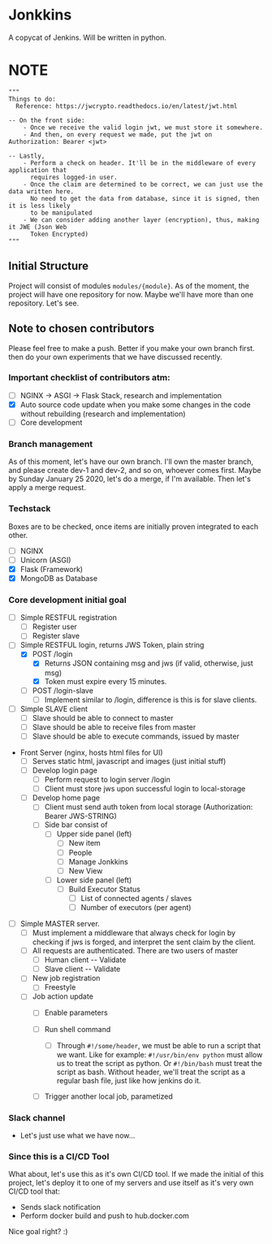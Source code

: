 # Jonkkins
A copycat of Jenkins. Will be written in python.

# NOTE
```
"""
Things to do:
  Reference: https://jwcrypto.readthedocs.io/en/latest/jwt.html

-- On the front side:
    - Once we receive the valid login jwt, we must store it somewhere.
    - And then, on every request we made, put the jwt on Authorization: Bearer <jwt>

-- Lastly,
    - Perform a check on header. It'll be in the middleware of every application that
      requires logged-in user.
    - Once the claim are determined to be correct, we can just use the data written here.
      No need to get the data from database, since it is signed, then it is less likely
      to be manipulated
    - We can consider adding another layer (encryption), thus, making it JWE (Json Web
      Token Encrypted)
"""
```

## Initial Structure
Project will consist of modules `modules/{module}`. As of the
moment, the project will have one repository for now. Maybe we'll
have more than one repository. Let's see.


## Note to chosen contributors
Please feel free to make a push. Better if you make your own branch first.
then do your own experiments that we have discussed recently.


### Important checklist of contributors atm:
 - [ ] NGINX -> ASGI -> Flask Stack, research and implementation
 - [x] Auto source code update when you make some changes in the code
       without rebuilding (research and implementation)
 - [ ] Core development

### Branch management
As of this moment, let's have our own branch. I'll own the master branch,
and please create dev-1 and dev-2, and so on, whoever comes first. Maybe
by Sunday January 25 2020, let's do a merge, if I'm available. Then let's
apply a merge request.

### Techstack
Boxes are to be checked, once items are initially proven integrated to
each other.
- [ ] NGINX
- [ ] Unicorn (ASGI)
- [x] Flask (Framework)
- [x] MongoDB as Database

### Core development initial goal
- [ ] Simple RESTFUL registration
  - [ ] Register user
  - [ ] Register slave
- [ ] Simple RESTFUL login, returns JWS Token, plain string
  - [X] POST /login
    - [x] Returns JSON containing msg and jws (if valid, otherwise, just msg)
    - [x] Token must expire every 15 minutes.
  - [ ] POST /login-slave
    - [ ] Implement similar to /login, difference is this is for
          slave clients.
- [ ] Simple SLAVE client
  - [ ] Slave should be able to connect to master
  - [ ] Slave should be able to receive files from master
  - [ ] Slave should be able to execute commands, issued by master
* Front Server (nginx, hosts html files for UI)
  - [ ] Serves static html, javascript and images (just initial stuff)
  - [ ] Develop login page
    - [ ] Perform request to login server /login
    - [ ] Client must store jws upon successful login to local-storage
  - [ ] Develop home page
    - [ ] Client must send auth token from local storage (Authorization: Bearer JWS-STRING)
    - [ ] Side bar consist of
      - [ ] Upper side panel (left)
        - [ ] New item
        - [ ] People
        - [ ] Manage Jonkkins
        - [ ] New View
      - [ ] Lower side panel (left)
        - [ ] Build Executor Status
          - [ ] List of connected agents / slaves
          - [ ] Number of executors (per agent)
- [ ] Simple MASTER server.
  - [ ] Must implement a middleware that always check for login
        by checking if jws is forged, and interpret the sent claim
        by the client.
  - [ ] All requests are authenticated. There are two users of master
    - [ ] Human client -- Validate
    - [ ] Slave client -- Validate
  - [ ] New job registration
    - [ ] Freestyle
  - [ ] Job action update
    - [ ] Enable parameters
    - [ ] Run shell command
      - [ ] Through `#!/some/header`, we must be able to run a script
            that we want. Like for example: `#!/usr/bin/env python` must
            allow us to treat the script as python. Or `#!/bin/bash` must
            treat the script as bash. Without header, we'll treat the
            script as a regular bash file, just like how jenkins do it.
    - [ ] Trigger another local job, parametized


### Slack channel
- Let's just use what we have now...

### Since this is a CI/CD Tool
What about, let's use this as it's own CI/CD tool. If we made the initial
of this project, let's deploy it to one of my servers and use itself as
it's very own CI/CD tool that:
  - Sends slack notification
  - Perform docker build and push to hub.docker.com

Nice goal right? :)
